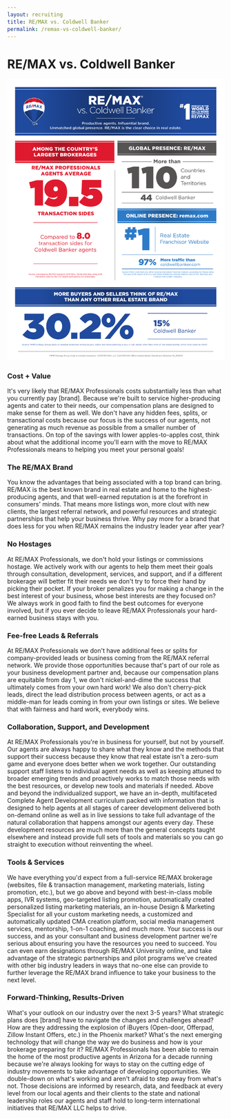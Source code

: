 ```yaml
---
layout: recruiting
title: RE/MAX vs. Coldwell Banker
permalink: /remax-vs-coldwell-banker/
---
```

<h1 class="center">RE/MAX vs. Coldwell Banker</h1>
<img src="/img/coldwell-banker.pdf" alt="Remax vs Coldwell Banker" class="post-image">

<h3>Cost + Value</h3>
<p>It's very likely that RE/MAX Professionals costs substantially less than what you currently pay [brand].  Because we're built to service higher-producing agents and cater to their needs, our compensation plans are designed to make sense for them as well.  We don't have any hidden fees, splits, or transactional costs because our focus is the success of our agents, not generating as much revenue as possible from a smaller number of transactions.  On top of the savings with lower apples-to-apples cost, think about what the additional income you'll earn with the move to RE/MAX Professionals means to helping you meet your personal goals!</p>


<h3>The RE/MAX Brand</h3>
<p>You know the advantages that being associated with a top brand can bring.  RE/MAX is the best known brand in real estate and home to the highest-producing agents, and that well-earned reputation is at the forefront in consumers' minds.  That means more listings won, more clout with new clients, the largest referral network, and powerful resources and strategic partnerships that help your business thrive.  Why pay more for a brand that does less for you when RE/MAX remains the industry leader year after year?</p>


<h3>No Hostages</h3>
<p>At RE/MAX Professionals, we don't hold your listings or commissions hostage.  We actively work with our agents to help them meet their goals through consultation, development, services, and support, and if a different brokerage will better fit their needs we don't try to force their hand by picking their pocket.  If your broker penalizes you for making a change in the best interest of your business, whose best interests are they focused on?  We always work in good faith to find the best outcomes for everyone involved, but if you ever decide to leave RE/MAX Professionals your hard-earned business stays with you.</p>


<h3>Fee-free Leads & Referrals</h3>
<p>At RE/MAX Professionals we don't have additional fees or splits for company-provided leads or business coming from the RE/MAX referral network.  We provide those opportunities because that's part of our role as your business development partner and, because our compensation plans are equitable from day 1, we don't nickel-and-dime the success that ultimately comes from your own hard work!  We also don't cherry-pick leads, direct the lead distribution process between agents, or act as a middle-man for leads coming in from your own listings or sites.  We believe that with fairness and hard work, everybody wins.</p>


<h3>Collaboration, Support, and Development</h3>
<p>At RE/MAX Professionals you're in business for yourself, but not by yourself.  Our agents are always happy to share what they know and the methods that support their success because they know that real estate isn't a zero-sum game and everyone does better when we work together.  Our outstanding support staff listens to individual agent needs as well as keeping attuned to broader emerging trends and proactively works to match those needs with the best resources, or develop new tools and materials if needed.  Above and beyond the individualized support, we have an in-depth, multifaceted Complete Agent Development curriculum packed with information that is designed to help agents at all stages of career development delivered both on-demand online as well as in live sessions to take full advantage of the natural collaboration that happens amongst our agents every day.  These development resources are much more than the general concepts taught elsewhere and instead provide full sets of tools and materials so you can go straight to execution without reinventing the wheel.</p>


<h3>Tools & Services</h3>
<p>We have everything you'd expect from a full-service RE/MAX brokerage (websites, file & transaction management, marketing materials, listing promotion, etc.), but we go above and beyond with best-in-class mobile apps, IVR systems, geo-targeted listing promotion, automatically created personalized listing marketing materials, an in-house Design & Marketing Specialist for all your custom marketing needs, a customized and automatically updated CMA creation platform, social media management services, mentorship, 1-on-1 coaching, and much more.  Your success is our success, and as your consultant and business development partner we're serious about ensuring you have the resources you need to succeed.  You can even earn designations through RE/MAX University online, and take advantage of the strategic partnerships and pilot programs we've created with other big industry leaders in ways that no-one else can provide to further leverage the RE/MAX brand influence to take your business to the next level.</p>


<h3>Forward-Thinking, Results-Driven</h3>
<p>What's your outlook on our industry over the next 3-5 years?  What strategic plans does [brand] have to navigate the changes and challenges ahead?  How are they addressing the explosion of iBuyers (Open-door, Offerpad, Zillow Instant Offers, etc.) in the Phoenix market?  What's the next emerging technology that will change the way we do business and how is your brokerage preparing for it?  RE/MAX Professionals has been able to remain the home of the most productive agents in Arizona for a decade running because we're always looking for ways to stay on the cutting edge of industry movements to take advantage of developing opportunities.  We double-down on what's working and aren't afraid to step away from what's not.  Those decisions are informed by research, data, and feedback at every level from our local agents and their clients to the state and national leadership roles our agents and staff hold to long-term international initiatives that RE/MAX LLC helps to drive.</p>